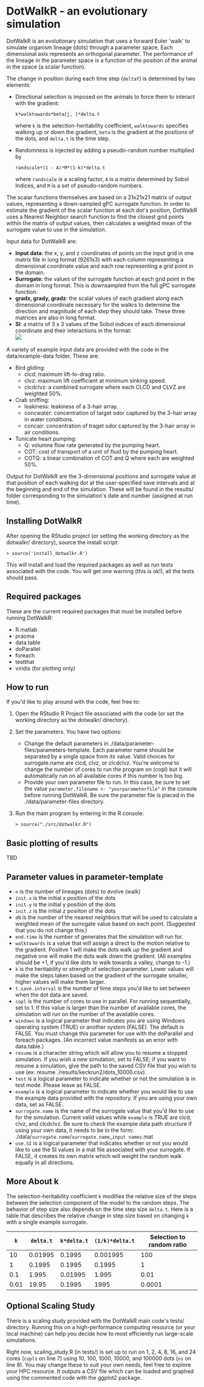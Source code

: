 # DotWalkR - an evolutionary simulation

DotWalkR is an evolutionary simulation that uses a forward Euler 'walk' to simulate organism lineage (dots) through a parameter space. Each dimensional axis represents an orthogonal parameter. The performance of the lineage in the parameter space is a function of the position of the animal in the space (a scalar function). 

The change in position during each time step (`deltaf`) is determined by two elements:
 
 * Directional selection is imposed on the animals to force them to interact with the gradient:
 
    `k*walktowards*beta[j, ]*delta.t` 

    where `k` is the selection-heritability coefficient, `walktowards` specifies walking up or down the gradient, `beta` is the gradient at the positions of the dots, and `delta.t` is the time step.
    
 * Randomness is injected by adding a pseudo-random number multiplied by 
 
     `randscale*(1 - A)*M*(1-k)*delta.t`
     
    where `randscale` is a scaling factor, `A` is a matrix determined by Sobol Indices, and `M` is a set of pseudo-random numbers.
    
The scalar functions themselves are based on a 21x21x21 matrix of output values, representing a down-sampled gPC surrogate function. In order to estimate the gradient of the scalar function at each dot's position, DotWalkR uses a Nearest Neighbor search function to find the closest grid points within the matrix of output values, then calculates a weighted mean of the surrogate value to use in the simulation. 

Input data for DotWalkR are: 

 * __Input data__: the x, y, and z coordinates of points on the input grid in one matrix file in long format (9261x3) with each column representing a dimensional coordinate value and each row representing a grid point in the domain. 
 * __Surrogate__: the values of the surrogate function at each grid point in the domain in long format. This is downsampled from the full gPC surrogate function. 
 * __gradx, grady, gradz__: the scalar values of each gradient along each dimensional coordinate necessary for the walkrs to determine the direction and magnitude of each step they should take. These three matrices are also in long format. 
 * __SI__: a matrix of 3 x 3 values of the Sobol indices of each dimensional coordinate and their interactions in the format:  
   <img src="https://latex.codecogs.com/gif.latex?A=\begin{bmatrix}SI_x&SI_{x\&y}&SI_{x\&z}\\SI_{x\&y}&SI_y&SI_{y\&z}\\SI_{x\&z}&SI_{y\&z}&SI_z\end{bmatrix}" />

A variety of example input data are provided with the code in the data/example-data folder. These are: 

 * Bird gliding: 
    * clcd: maximum lift-to-drag ratio.
    * clvz: maximum lift coefficient at minimum sinking speed.
    * clcdclvz: a combined surrogate where each CLCD and CLVZ are weighted 50%. 
 * Crab sniffing: 
    * leakiness: leakiness of a 3-hair array. 
    * concwater: concentration of target odor captured by the 3-hair array in water conditions.
    * concair: concentration of traget odor captured by the 3-hair array in air conditions.
 * Tunicate heart pumping:
    * Q: volumne flow rate generated by the pumping heart.
    * COT: cost of transport of a unit of fluid by the pumping heart.
    * COTQ: a linear combination of COT and Q where each are weighted 50%.

Output for DotWalkR are the 3-dimensional positions and surrogate value at that position of each walking dot at the user-specified save intervals and at the beginning and end of the simulation. These will be found in the results/ folder corresponding to the simulation's date and number (assigned at run time). 


## Installing DotWalkR
After opening the RStudio project (or setting the working directory as the dotwalkr/ directory), source the install script: 

`> source('install_dotwalkr.R')`

This will install and load the required packages as well as run tests associated with the code. You will get one warning (this is ok!), all the tests should pass. 


## Required packages

These are the current required packages that must be installed before running DotWalkR: 

 * R.matlab
 * pracma
 * data.table
 * doParallel
 * foreach
 * testthat
 * viridis (for plotting only)

## How to run

If you'd like to play around with the code, feel free to:  

 1. Open the RStudio R Project file associated with the code (or set the working directory as the dotwalkr/ directory).
 2. Set the parameters. You have two options: 
    - Change the default parameters in ./data/parameter-files/parameters-template. Each parameter name should be separated by a single space from its value. Valid choices for surrogate.name are clcd, clvz, or clcdclvz. You're welcome to change the number of cores to run the program on (copl) but it will automatically run on all available cores if this number is too big.
    - Provide your own parameter file to run. In this case, be sure to set the value `parameter.filename <- "yourparameterfile"` in the console before running DotWalkR. Be sure the parameter file is placed in the ./data/parameter-files directory. 
 3. Run the main program by entering in the R console: 
    
    `> source("./src/dotwalkr.R")`
    
    
## Basic plotting of results

TBD 
 
## Parameter values in parameter-template

 * `n` is the number of lineages (dots) to evolve (walk)
 * `init.x` is the initial x position of the dots
 * `init.y` is the initial y position of the dots
 * `init.z` is the initial z posiiton of the dots
 * `dN` is the number of the nearest neighbors that will be used to calculate a weighted mean of the surrogate value based on each point. (Suggested that you do not change this.)
 * `end.time` is the number of generates that the simulation will run for. 
 * `walktowards` is a value that will assign a direct to the motion relative to the gradient. Positive 1 will make the dots walk up the gradient and negative one will make the dots walk down the gradient. (All examples should be +1, if you'd like dots to walk towards a valley, change to -1.)
 * `k` is the heritability or strength of selection parameter. Lower values will make the steps taken based on the gradient of the surrogate smaller, higher values will make them larger. 
 * `t.save.interval` is the number of time steps you'd like to set between when the dot data are saved. 
 * `copl` is the number of cores to use in parallel. For running sequentially, set to 1. If this value is larger than the number of available cores, the simulation will run on the number of the available cores. 
 * `windows` is a logical parameter that indicates you are using Windows operating system (TRUE) or another system (FALSE). The default is FALSE. You must change this parameter for use with the doParallel and foreach packages. (An incorrect value manifests as an error with data.table.)
 * `resume` is a character string which will allow you to resume a stopped simulation. If you wish a new simulation, set to FALSE; if you want to resume a simulation, give the path to the saved CSV file that you wish to use (ex: resume ./results/keckrun2/dots_10000.csv).
 * `test` is a logical parameter to indicate whether or not the simulation is in test mode. Please leave as FALSE. 
 * `example` is a logical parameter to indicate whether you would like to use the example data provided with the repository. If you are using your own data, set as FALSE.
 * `surrogate.name` is the name of the surrogate value that you'd like to use for the simulation. Current valid values while `example` is TRUE are clcd, clvz, and clcdclvz. Be sure to check the example data path structure if using your own data, it needs to be in the form: ./data/`surrogate.name`/`surrogate.name`_`input names`.mat 
 * `use.SI` is a logical parameter that indicates whether or not you would like to use the SI values in a mat file associated with your surrogate. If FALSE, it creates its own matrix which will weight the random walk equally in all directions. 

## More About k
 
The selection-heritability coefficient `k` modifies the relative size of the steps between the selection component of the model to the random steps. The behavior of step size also depends on the time step size `delta.t`. Here is a table that describes the relative change in step size based on changing `k` with a single example surrogate. 

| `k` | `delta.t` | `k*delta.t` | `(1/k)*delta.t` | Selection to random ratio |
|-----|-----------|-------------|-----------------|---------------------------|
| 10  |  0.01995  | 0.1995      |  0.001995       | 100                       |
|  1  |  0.1995   | 0.1995      |  0.1995         |   1                       |
| 0.1 |  1.995    | 0.01995     |  1.995          | 0.01                      |
| 0.01| 19.95     | 0.1995      |  1995           | 0.0001                    |
 
## Optional Scaling Study

There is a scaling study provided with the DotWalkR main code's tests/ directory. Running this on a high-performance computing resource (or your local machine) can help you decide how to most efficiently run large-scale simulations. 

Right now, scaling_study.R (in tests/) is set up to run on 1, 2, 4, 8, 16, and 24 cores (`copls` on line 7) using 10, 100, 1000, 10000, and 100000 dots (`ns` on line 8). You may change these to suit your own needs, feel free to explore your HPC resource. It outputs a CSV file which can be loaded and graphed using the commented code with the ggplot2 package. 

